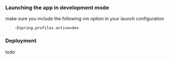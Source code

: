 ### Launching the app in development mode
make sure you include the following vm option in your launch configuration
```
    -Dspring.profiles.active=dev
```

### Deployment
todo